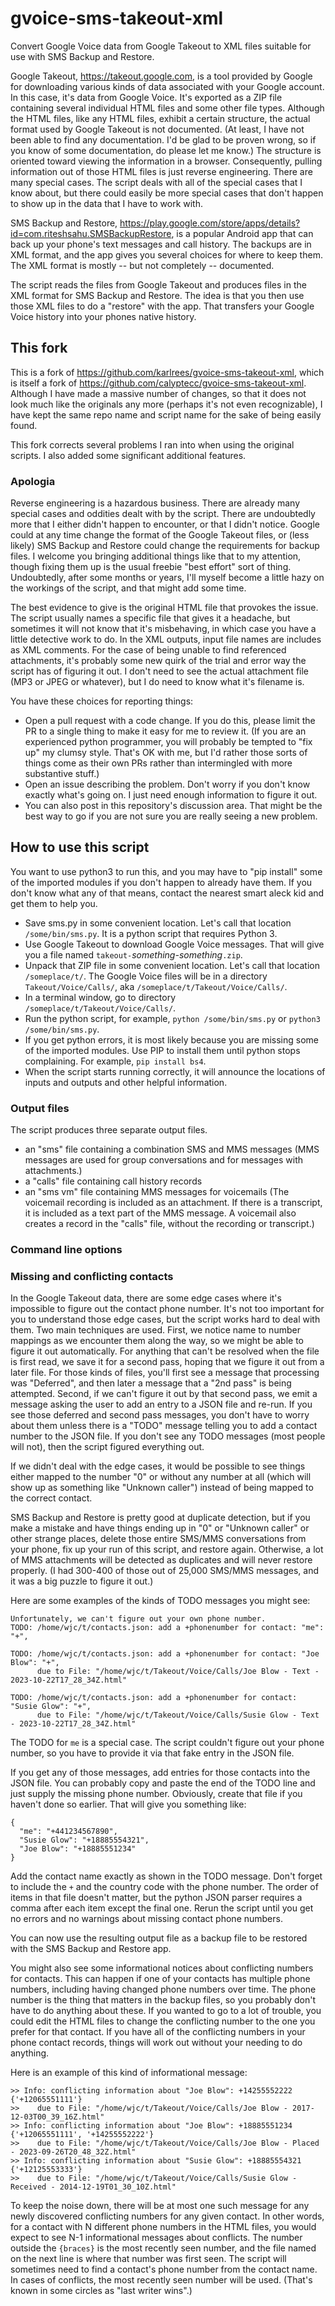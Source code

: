 # gvoice-sms-takeout-xml
Convert Google Voice data from Google Takeout to XML files suitable for use with SMS Backup and Restore.

Google Takeout, 
<https://takeout.google.com>,
is a tool provided by Google for downloading various kinds of data associated with your Google account.
In this case, it's data from Google Voice.
It's exported as a ZIP file containing several individual HTML files and some other file types.
Although the HTML files, like any HTML files, exhibit a certain structure,
the actual format used by Google Takeout is not documented.
(At least, I have not been able to find any documentation.
I'd be glad to be proven wrong, so if you know of some documentation, do please let me know.)
The structure is oriented toward viewing the information in a browser.
Consequently, pulling information out of those HTML files is just reverse engineering.
There are many special cases.
The script deals with all of the special cases that I know about,
but there could easily be more special cases that don't happen to show up in the data that I have to work with.

SMS Backup and Restore, 
<https://play.google.com/store/apps/details?id=com.riteshsahu.SMSBackupRestore>,
is a popular Android app that can back up your phone's text messages and call history.
The backups are in XML format,
and the app gives you several choices for where to keep them.
The XML format is mostly -- but not completely -- documented.

The script reads the files from Google Takeout and produces files in the XML format for SMS Backup and Restore.
The idea is that you then use those XML files to do a "restore" with the app.
That transfers your Google Voice history into your phones native history.

## This fork
This is a fork of <https://github.com/karlrees/gvoice-sms-takeout-xml>,
which is itself a fork of <https://github.com/calyptecc/gvoice-sms-takeout-xml>.
Although I have made a massive number of changes, 
so that it does not look much like the originals any more (perhaps it's not even recognizable),
I have kept the same repo name and script name for the sake of being easily found.

This fork corrects several problems I ran into when using the original scripts.
I also added some significant additional features.

### Apologia
Reverse engineering is a hazardous business.
There are already many special cases and oddities dealt with by the script.
There are undoubtedly more that I either didn't happen to encounter, 
or that I didn't notice.
Google could at any time change the format of the Google Takeout files, 
or (less likely) SMS Backup and Restore could change the requirements for backup files.
I welcome you bringing additional things like that to my attention,
though fixing them up is the usual freebie "best effort" sort of thing.
Undoubtedly, after some months or years, 
I'll myself become a little hazy on the workings of the script,
and that might add some time.

The best evidence to give is the original HTML file that provokes the issue.
The script usually names a specific file that gives it a headache,
but sometimes it will not know that it's misbehaving, 
in which case you have a little detective work to do.
In the XML outputs, input file names are includes as XML comments.
For the case of being unable to find referenced attachments,
it's probably some new quirk of the trial and error way the script has of figuring it out.
I don't need to see the actual attachment file (MP3 or JPEG or whatever),
but I do need to know what it's filename is.

You have these choices for reporting things:

- Open a pull request with a code change. 
If you do this, please limit the PR to a single thing to make it easy for me to review it.
(If you are an experienced python programmer, 
you will probably be tempted to "fix up" my clumsy style.
That's OK with me, 
but I'd rather those sorts of things come as their own PRs rather than intermingled with more substantive stuff.)
- Open an issue describing the problem.
Don't worry if you don't know exactly what's going on.
I just need enough information to figure it out.
- You can also post in this repository's discussion area.
That might be the best way to go if you are not sure you are really seeing a new problem.

## How to use this script
You want to use python3 to run this, 
and you may have to "pip install" some of the imported modules if you don't happen to already have them.
If you don't know what any of that means, 
contact the nearest smart aleck kid and get them to help you.

- Save sms.py in some convenient location. Let's call that location `/some/bin/sms.py`. It is a python script that requires Python 3.
- Use Google Takeout to download Google Voice messages. That will give you a file named `takeout-`_something-something_`.zip`.
- Unpack that ZIP file in some convenient location. Let's call that location `/someplace/t/`. 
The Google Voice files will be in a directory `Takeout/Voice/Calls/`, aka `/someplace/t/Takeout/Voice/Calls/`.
- In a terminal window, go to directory `/someplace/t/Takeout/Voice/Calls/`.
- Run the python script, for example, `python /some/bin/sms.py` or `python3 /some/bin/sms.py`.
- If you get python errors, it is most likely because you are missing some of the imported modules. 
Use PIP to install them until python stops complaining. 
For example, `pip install bs4`.
- When the script starts running correctly, it will announce the locations of inputs and outputs and other helpful information.

### Output files
The script produces three separate output files.

- an "sms" file containing a combination SMS and MMS messages
(MMS messages are used for group conversations and for messages with attachments.)
- a "calls" file containing call history records
- an "sms vm" file containing MMS messages for voicemails
(The voicemail recording is included as an attachment.
If there is a transcript, it is included as a text part of the MMS message.
A voicemail also creates a record in the "calls" file, without the recording or transcript.)

### Command line options

### Missing and conflicting contacts
In the Google Takeout data, there are some edge cases where it's impossible to figure out the contact phone number.
It's not too important for you to understand those edge cases,
but the script works hard to deal with them.
Two main techniques are used.
First, we notice name to number mappings as we encounter them along the way, so we might be able to figure it out automatically. 
For anything that can't be resolved when the file is first read, we save it for a second pass, hoping that we figure it out from a later file.
For those kinds of files, you'll first see a message that processing was "Deferred",
and then later a message that a "2nd pass" is being attempted.
Second, if we can't figure it out by that second pass, we emit a message asking the user to add an entry to a JSON file and re-run.
If you see those deferred and second pass messages, 
you don't have to worry about them unless there is a "TODO" message telling you to add a contact number to the JSON file.
If you don't see any TODO messages (most people will not), then the script figured everything out.

If we didn't deal with the edge cases, 
it would be possible to see things either mapped to the number "0" or without any number at all 
(which will show up as something like "Unknown caller") instead of being mapped to the correct contact.

SMS Backup and Restore is pretty good at duplicate detection, 
but if you make a mistake and have things ending up in "0" or "Unknown caller" or other strange places, 
delete those entire SMS/MMS conversations from your phone, 
fix up your run of this script, 
and restore again. 
Otherwise, a lot of MMS attachments will be detected as duplicates and will never restore properly. 
(I had 300-400 of those out of 25,000 SMS/MMS messages, and it was a big puzzle to figure it out.)

Here are some examples of the kinds of TODO messages you might see:
```
Unfortunately, we can't figure out your own phone number.
TODO: /home/wjc/t/contacts.json: add a +phonenumber for contact: "me": "+",

TODO: /home/wjc/t/contacts.json: add a +phonenumber for contact: "Joe Blow": "+",
      due to File: "/home/wjc/t/Takeout/Voice/Calls/Joe Blow - Text - 2023-10-22T17_28_34Z.html"

TODO: /home/wjc/t/contacts.json: add a +phonenumber for contact: "Susie Glow": "+",
      due to File: "/home/wjc/t/Takeout/Voice/Calls/Susie Glow - Text - 2023-10-22T17_28_34Z.html"
```
The TODO for `me` is a special case.
The script couldn't figure out your phone number, so you have to provide it via that fake entry in the JSON file.

If you get any of those messages, add entries for those contacts into the JSON file.
You can probably copy and paste the end of the TODO line and just supply the missing phone number.
Obviously, create that file if you haven't done so earlier.
That will give you something like:
```
{
  "me": "+441234567890",
  "Susie Glow": "+18885554321",
  "Joe Blow": "+18885551234"
}
```
Add the contact name exactly as shown in the TODO message. 
Don't forget to include the `+` and the country code with the phone number. 
The order of items in that file doesn't matter, but the python JSON parser requires a comma after each item except the final one.
Rerun the script until you get no errors and no warnings about missing contact phone numbers.

You can now use the resulting output file as a backup file to be restored with the SMS Backup and Restore app.

You might also see some informational notices about conflicting numbers for contacts.
This can happen if one of your contacts has multiple phone numbers, 
including having changed phone numbers over time.
The phone number is the thing that matters in the backup files,
so you probably don't have to do anything about these.
If you wanted to go to a lot of trouble, 
you could edit the HTML files to change the conflicting number to the one you prefer for that contact.
If you have all of the conflicting numbers in your phone contact records,
things will work out without your needing to do anything.

Here is an example of this kind of informational message:
```
>> Info: conflicting information about "Joe Blow": +14255552222 {'+12065551111'}
>>    due to File: "/home/wjc/t/Takeout/Voice/Calls/Joe Blow - 2017-12-03T00_39_16Z.html"
>> Info: conflicting information about "Joe Blow": +18885551234 {'+12065551111', '+14255552222'}
>>    due to File: "/home/wjc/t/Takeout/Voice/Calls/Joe Blow - Placed - 2023-09-26T20_48_32Z.html"
>> Info: conflicting information about "Susie Glow": +18885554321 {'+12125553333'}
>>    due to File: "/home/wjc/t/Takeout/Voice/Calls/Susie Glow - Received - 2014-12-19T01_30_10Z.html"
```
To keep the noise down,
there will be at most one such message for any newly discovered conflicting numbers for any given contact.
In other words, for a contact with N different phone numbers in the HTML files,
you would expect to see N-1 informational messages about conflicts.
The number outside the `{braces}` is the most recently seen number,
and the file named on the next line is where that number was first seen.
The script will sometimes need to find a contact's phone number from the contact name.
In cases of conflicts, the most recently seen number will be used.
(That's known in some circles as "last writer wins".)
